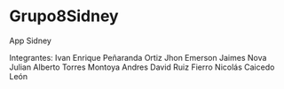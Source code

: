 # Grupo8Sidney
App Sidney

Integrantes:
Ivan Enrique Peñaranda Ortiz
Jhon Emerson Jaimes Nova
Julian Alberto Torres Montoya
Andres David Ruiz Fierro
Nicolás Caicedo León
